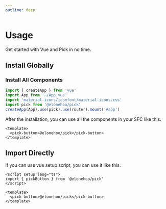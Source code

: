 ```yaml
---
outline: deep
---
```


# Usage

Get started with Vue and Pick in no time.

## Install Globally

### Install All Components

```typescript
import { createApp } from 'vue'
import App from '~/App.vue'
import 'material-icons/iconfont/material-icons.css'
import pick from '@elonehoo/pick'
createApp(App).use(pick).use(router).mount('#app')
```

After the installation, you can use all the components in your SFC like this.

```vue
<template>
  <pick-button>@elonehoo/pick</pick-button>
</template>
```

## Import Directly

If you can use vue setup script, you can use it like this.

```vue
<script setup lang="ts">
import { pickButton } from '@elonehoo/pick'
</script>

<template>
  <pick-button>@elonehoo/pick</pick-button>
</template>
```
